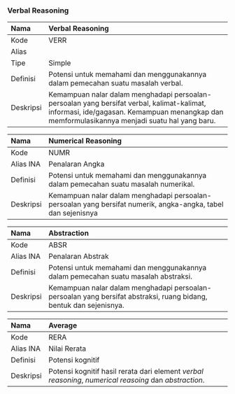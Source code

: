 ### Verbal Reasoning
Nama | Verbal Reasoning
:----|:----
Kode | VERR
Alias |
Tipe | Simple
Definisi | Potensi untuk memahami dan menggunakannya dalam pemecahan suatu masalah verbal.
Deskripsi | Kemampuan nalar dalam menghadapi persoalan-persoalan yang bersifat verbal, kalimat-kalimat, informasi, ide/gagasan. Kemampuan menangkap dan memformulasikannya menjadi suatu hal yang baru.


Nama  | Numerical Reasoning
:-----|:----
Kode  | NUMR
Alias INA | Penalaran Angka
Definisi | Potensi untuk memahami dan menggunakannya dalam pemecahan suatu masalah numerikal.
Deskripsi | Kemampuan nalar dalam menghadapi persoalan-persoalan yang bersifat numerik, angka-angka, tabel dan sejenisnya


Nama  | Abstraction
:-----|:----
Kode  | ABSR
Alias INA | Penalaran Abstrak
Definisi | Potensi untuk memahami dan menggunakannya dalam pemecahan suatu masalah abstraksi.
Deskripsi | Kemampuan nalar dalam menghadapi persoalan-persoalan yang bersifat abstraksi, ruang bidang, bentuk dan sejenisnya.


Nama  | Average
:-----|:----
Kode  | RERA
Alias INA | Nilai Rerata
Definisi | Potensi kognitif
Deskripsi | Potensi kognitif hasil rerata dari element *verbal reasoning*, *numerical reasoing* dan *abstraction*. 
